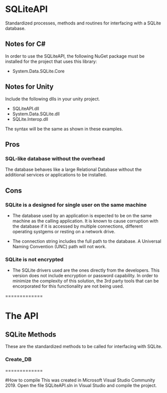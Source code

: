 # SQLiteAPI
Standardized processes, methods and routines for interfacing with a SQLite database.

## Notes for C#
In order to use the SQLiteAPI, the following NuGet package must be installed for the project that uses this library:
* System.Data.SQLite.Core

## Notes for Unity
Include the following dlls in your unity project.
- SQLiteAPI.dll
- System.Data.SQLite.dll
- SQLite.Interop.dll

The syntax will be the same as shown in these examples.

## Pros
### SQL-like database without the overhead
The database behaves like a large Relational Database without the additional services or applications to be installed.

## Cons
### SQLite is a designed for single user on the same machine
* The database used by an application is expected to be on the same machine as the calling application.  It is known to cause corruption with
  the database if it is accessed by multiple connections, different operating systgems or resting on a network drive.

* The connection string includes the full path to the database.  A Universal Naming Convention (UNC) path will not work.

### SQLite is not encrypted
* The SQLite drivers used are the ones directly from the developers.  This version does not include encryption or password capability.
  In order to minimize the complexity of this solution, the 3rd party tools that can be encorporated for this functionality are not
  being used.

=============

# The API

## SQLite Methods
These are the standardized methods to be called for interfacing with SQLite.

### Create_DB

=============

#How to compile
This was created in Microsoft Visual Studio Community 2019.  Open the file SQLiteAPI.sln in Visual Studio and compile the project.
